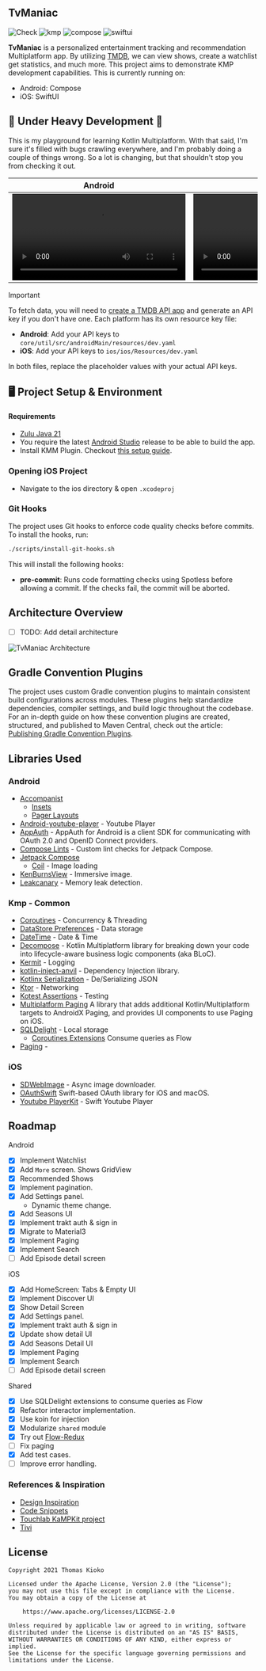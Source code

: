 TvManiac
-------------------------
![Check](https://github.com/thomaskioko/tv-maniac/actions/workflows/ci.yml/badge.svg)
![kmp](https://img.shields.io/badge/multiplatform-%237F52FF.svg?style=for-the-badge&logo=kotlin&logoColor=white)
![compose](https://img.shields.io/badge/jetpack_compose-2bab6b.svg?style=for-the-badge&logo=android&logoColor=white)
![swiftui](https://img.shields.io/badge/swiftui-%23000000.svg?style=for-the-badge&logo=swift&logoColor=white)

**TvManiac** is a personalized entertainment tracking and recommendation Multiplatform app. By utilizing
[TMDB](https://developer.themoviedb.org/docs), we can view shows, create a watchlist get statistics, and much more. This project aims to
demonstrate KMP development capabilities. This is currently running on:

- Android: Compose
- iOS: SwiftUI

## 🚧 Under Heavy Development 🚧

This is my playground for learning Kotlin Multiplatform. With that said, I'm sure it's filled with bugs crawling everywhere, and I'm
probably doing a couple of things wrong. So a lot is changing, but that shouldn't stop you from checking it out.

| Android                                                                                                  | iOS                                                                                                      |
|----------------------------------------------------------------------------------------------------------|----------------------------------------------------------------------------------------------------------|
| <video src="https://github.com/user-attachments/assets/90ec7924-7d50-40a4-bb0b-89d79aa9bbcd" width=350/> | <video src="https://github.com/user-attachments/assets/69f101b7-e100-4775-9893-6687e455560c" width=350/> |

> [!IMPORTANT]
> To fetch data, you will need to [create a TMDB API app](https://www.themoviedb.org/settings/api) and generate an API key if you don't have
> one. Each platform has its own resource key file:
>
> - **Android**: Add your API keys to `core/util/src/androidMain/resources/dev.yaml`
> - **iOS**: Add your API keys to `ios/ios/Resources/dev.yaml`
>
> In both files, replace the placeholder values with your actual API keys.

## 🖥 Project Setup & Environment

#### Requirements

- [Zulu Java 21](https://www.azul.com/downloads/?package=jdk#zulu)
- You require the latest [Android Studio](https://developer.android.com/studio/preview) release to be able to build the app.
- Install KMM Plugin. Checkout [this setup guide](https://kotlinlang.org/docs/multiplatform-mobile-setup.html).

### Opening iOS Project

- Navigate to the ios directory & open `.xcodeproj`

### Git Hooks

The project uses Git hooks to enforce code quality checks before commits. To install the hooks, run:

```bash
./scripts/install-git-hooks.sh
```

This will install the following hooks:

- **pre-commit**: Runs code formatting checks using Spotless before allowing a commit. If the checks fail, the commit
  will be aborted.

## Architecture Overview

- [ ] TODO: Add detail architecture

![TvManiac Architecture](https://github.com/thomaskioko/tv-maniac/assets/841885/84e314fc-71a5-40e5-b034-213e6b546f9a)

## Gradle Convention Plugins

The project uses custom Gradle convention plugins to maintain consistent build configurations across modules. These plugins help standardize dependencies,
compiler settings, and build logic throughout the codebase. For an in-depth guide on how these convention plugins are created, structured, and published to Maven Central,
check out the article: [Publishing Gradle Convention Plugins](https://thomaskioko.me/posts/publishing_gradle_plugins/).

## Libraries Used

### Android

* [Accompanist](https://github.com/google/accompanist)
  * [Insets](https://google.github.io/accompanist/insets/)
  * [Pager Layouts](https://google.github.io/accompanist/pager/)
* [Android-youtube-player](https://github.com/PierfrancescoSoffritti/android-youtube-player) - Youtube Player
* [AppAuth](https://openid.github.io/AppAuth-Android/) - AppAuth for Android is a client SDK for communicating with OAuth 2.0 and OpenID
  Connect providers.
* [Compose Lints](https://slackhq.github.io/compose-lints/) - Custom lint checks for Jetpack Compose.
* [Jetpack Compose](https://developer.android.com/jetpack/compose)
  * [Coil](https://coil-kt.github.io/coil/compose/) - Image loading
* [KenBurnsView](https://github.com/flavioarfaria/KenBurnsView) - Immersive image.
* [Leakcanary](https://github.com/square/leakcanary) - Memory leak detection.

### Kmp - Common

* [Coroutines](https://github.com/Kotlin/kotlinx.coroutines#multiplatform) - Concurrency & Threading
* [DataStore Preferences](https://android-developers.googleblog.com/2022/10/announcing-experimental-preview-of-jetpack-multiplatform-libraries.html) -
  Data storage
* [DateTime](https://github.com/Kotlin/kotlinx-datetime) - Date & Time
* [Decompose](https://arkivanov.github.io/Decompose/) - Kotlin Multiplatform library for breaking down your code into lifecycle-aware
  business logic components (aka BLoC).
* [Kermit](https://kermit.touchlab.co/) - Logging
* [kotlin-inject-anvil](https://github.com/amzn/kotlin-inject-anvil?tab=readme-ov-file) - Dependency Injection library.
* [Kotlinx Serialization](https://ktor.io/docs/kotlin-serialization.html) - De/Serializing JSON
* [Ktor](https://ktor.io/) - Networking
* [Kotest Assertions](https://kotest.io/docs/assertions/assertions.html) - Testing
* [Multiplatform Paging](https://github.com/cashapp/multiplatform-paging) A library that adds additional Kotlin/Multiplatform targets to
  AndroidX Paging, and provides UI components to use Paging on iOS.
* [SQLDelight](https://github.com/cashapp/sqldelight/) - Local storage
  - [Coroutines Extensions](https://cashapp.github.io/sqldelight/js_sqlite/coroutines/) Consume queries as Flow
* [Paging](https://developer.android.com/jetpack/androidx/releases/paging) -

### iOS

* [SDWebImage](https://github.com/SDWebImage/SDWebImage) - Async image downloader.
* [OAuthSwift](https://github.com/OAuthSwift/OAuthSwift) Swift-based OAuth library for iOS and macOS.
* [Youtube PlayerKit](https://github.com/SvenTiigi/YouTubePlayerKit) - Swift Youtube Player

## Roadmap

Android

- [x] Implement Watchlist
- [x] Add `More` screen. Shows GridView
- [x] Recommended Shows
- [x] Implement pagination.
- [x] Add Settings panel.
  - Dynamic theme change.
- [x] Add Seasons UI
- [x] Implement trakt auth & sign in
- [x] Migrate to Material3
- [x] Implement Paging
- [x] Implement Search
- [ ] Add Episode detail screen

iOS

- [x] Add HomeScreen: Tabs & Empty UI
- [x] Implement Discover UI
- [x] Show Detail Screen
- [x] Add Settings panel.
- [x] Implement trakt auth & sign in
- [x] Update show detail UI
- [x] Add Seasons Detail UI
- [x] Implement Paging
- [x] Implement Search
- [ ] Add Episode detail screen

Shared

- [x] Use SQLDelight extensions to consume queries as Flow
- [x] Refactor interactor implementation.
- [x] Use koin for injection
- [x] Modularize `shared` module
- [x] Try out [Flow-Redux](https://github.com/freeletics/FlowRedux)
- [ ] Fix paging
- [x] Add test cases.
- [ ] Improve error handling.

### References & Inspiration

- [Design Inspiration](https://dribbble.com/shots/7591814-HBO-Max-Companion-App-Animation)
- [Code Snippets](https://github.com/android/compose-samples)
- [Touchlab KaMPKit project](https://github.com/touchlab/KaMPKit)
- [Tivi](https://github.com/chrisbanes/tivi)

## License

```
Copyright 2021 Thomas Kioko

Licensed under the Apache License, Version 2.0 (the "License");
you may not use this file except in compliance with the License.
You may obtain a copy of the License at

    https://www.apache.org/licenses/LICENSE-2.0

Unless required by applicable law or agreed to in writing, software
distributed under the License is distributed on an "AS IS" BASIS,
WITHOUT WARRANTIES OR CONDITIONS OF ANY KIND, either express or implied.
See the License for the specific language governing permissions and
limitations under the License.
```
